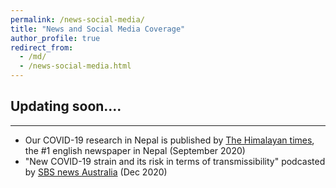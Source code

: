 ```yaml
---
permalink: /news-social-media/
title: "News and Social Media Coverage"
author_profile: true
redirect_from: 
  - /md/
  - /news-social-media.html
---
```

<h2>Updating soon....</h2>



---

<ul>
  <li> Our COVID-19 research in Nepal is published by  <a href="https://thehimalayantimes.com/opinion/lowering-risks-of-covid-19"> The Himalayan times</a>, the #1 english newspaper in Nepal (September 2020) </li>
  
  <li> "New COVID-19 strain and its risk in terms of transmissibility" podcasted by <a href= "https://www.sbs.com.au/language/english/audio/pressure-for-vaccine-rises-as-new-strain-of-covid-19-continues-to-spread-outside-the-uk">SBS news Australia</a> (Dec 2020) </li>
  
</ul>
